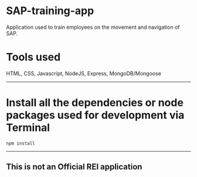 # SAP-training-app

Application used to train employees on the movement and navigation of SAP.

# Tools used
HTML, CSS, Javascript, NodeJS, Express, MongoDB/Mongoose

---

# Install all the dependencies or node packages used for development via Terminal

`npm install`

---

## This is not an Official REI application

